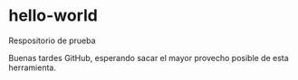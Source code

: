 # hello-world
Respositorio de prueba

Buenas tardes GitHub, esperando sacar el mayor provecho posible de esta herramienta.
